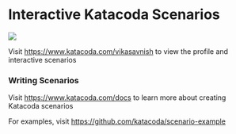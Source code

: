# Interactive Katacoda Scenarios

[![](http://shields.katacoda.com/katacoda/vikasavnish/count.svg)](https://www.katacoda.com/vikasavnish "Get your profile on Katacoda.com")

Visit https://www.katacoda.com/vikasavnish to view the profile and interactive scenarios

### Writing Scenarios
Visit https://www.katacoda.com/docs to learn more about creating Katacoda scenarios

For examples, visit https://github.com/katacoda/scenario-example
